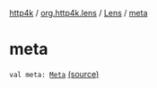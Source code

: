 [http4k](../../index.md) / [org.http4k.lens](../index.md) / [Lens](index.md) / [meta](./meta.md)

# meta

`val meta: `[`Meta`](../-meta/index.md) [(source)](https://github.com/http4k/http4k/blob/master/http4k-core/src/main/kotlin/org/http4k/lens/lens.kt#L6)